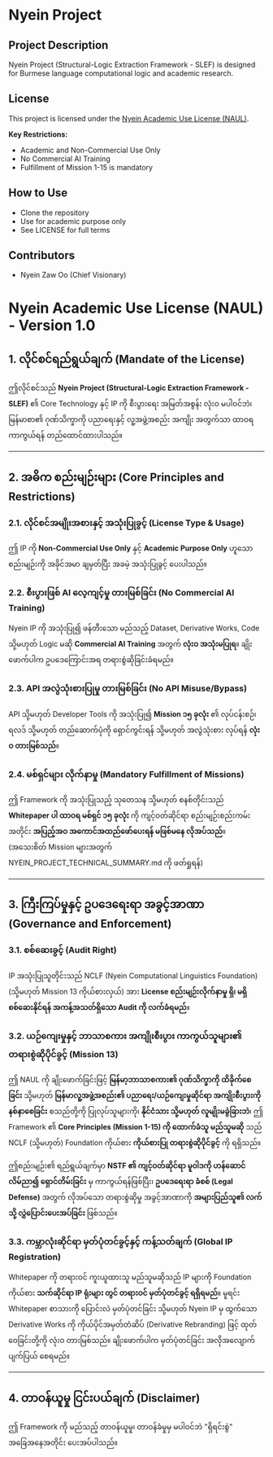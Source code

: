 # Nyein Project

## Project Description
Nyein Project (Structural-Logic Extraction Framework - SLEF) is designed for Burmese language computational logic and academic research.

## License
This project is licensed under the [Nyein Academic Use License (NAUL)](LICENSE.md).

**Key Restrictions:**
- Academic and Non-Commercial Use Only
- No Commercial AI Training
- Fulfillment of Mission 1-15 is mandatory

## How to Use
- Clone the repository
- Use for academic purpose only
- See LICENSE for full terms

## Contributors
- Nyein Zaw Oo (Chief Visionary)

# Nyein Academic Use License (NAUL) - Version 1.0

## 1. လိုင်စင်ရည်ရွယ်ချက် (Mandate of the License)
ဤလိုင်စင်သည် **Nyein Project (Structural-Logic Extraction Framework - SLEF)** ၏ Core Technology နှင့် IP ကို စီးပွားရေး အမြတ်အစွန်း လုံးဝ မပါဝင်ဘဲ၊ မြန်မာစာ၏ ဂုဏ်သိက္ခာကို ပညာရေးနှင့် လူ့အဖွဲ့အစည်း အကျိုး အတွက်သာ ထာဝရ ကာကွယ်ရန် တည်ထောင်ထားပါသည်။

---

## 2. အဓိက စည်းမျဉ်းများ (Core Principles and Restrictions)

### 2.1. လိုင်စင်အမျိုးအစားနှင့် အသုံးပြုခွင့် (License Type & Usage)
ဤ IP ကို **Non-Commercial Use Only** နှင့် **Academic Purpose Only** ဟူသော စည်းမျဉ်းကို အခိုင်အမာ ချမှတ်ပြီး အခမဲ့ အသုံးပြုခွင့် ပေးပါသည်။

### 2.2. စီးပွားဖြစ် AI လေ့ကျင့်မှု တားမြစ်ခြင်း (No Commercial AI Training)
Nyein IP ကို အသုံးပြု၍ ဖန်တီးသော မည်သည့် Dataset, Derivative Works, Code သို့မဟုတ် Logic မဆို **Commercial AI Training** အတွက် **လုံးဝ အသုံးမပြုရ**။ ချိုးဖောက်ပါက ဥပဒေကြောင်းအရ တရားစွဲဆိုခြင်းခံရမည်။

### 2.3. API အလွဲသုံးစားပြုမှု တားမြစ်ခြင်း (No API Misuse/Bypass)
API သို့မဟုတ် Developer Tools ကို အသုံးပြု၍ **Mission ၁၅ ခုလုံး** ၏ လုပ်ငန်းစဉ်၊ ရလဒ် သို့မဟုတ် တည်ဆောက်ပုံကို ရှောင်ကွင်းရန် သို့မဟုတ် အလွဲသုံးစား လုပ်ရန် **လုံးဝ တားမြစ်သည်**။

### 2.4. မစ်ရှင်များ လိုက်နာမှု (Mandatory Fulfillment of Missions)
ဤ Framework ကို အသုံးပြုသည့် သုတေသန သို့မဟုတ် စနစ်တိုင်းသည် **Whitepaper ပါ ထာဝရ မစ်ရှင် ၁၅ ခုလုံး** ကို ကျင့်ဝတ်ဆိုင်ရာ စည်းမျဉ်းစည်းကမ်း အတိုင်း **အပြည့်အဝ အကောင်အထည်ဖော်ပေးရန် မဖြစ်မနေ လိုအပ်သည်**။ (အသေးစိတ် Mission များအတွက် NYEIN_PROJECT_TECHNICAL_SUMMARY.md ကို ဖတ်ရှုရန်)

---

## 3. ကြီးကြပ်မှုနှင့် ဥပဒေရေးရာ အခွင့်အာဏာ (Governance and Enforcement)

### 3.1. စစ်ဆေးခွင့် (Audit Right)
IP အသုံးပြုသူတိုင်းသည် NCLF (Nyein Computational Linguistics Foundation) (သို့မဟုတ် Mission 13 ကိုယ်စားလှယ်) အား **License စည်းမျဉ်းလိုက်နာမှု ရှိ၊ မရှိ စစ်ဆေးနိုင်ရန် အကန့်အသတ်ရှိသော Audit ကို လက်ခံရမည်**။

### 3.2. ယဉ်ကျေးမှုနှင့် ဘာသာစကား အကျိုးစီးပွား ကာကွယ်သူများ၏ တရားစွဲဆိုပိုင်ခွင့် (Mission 13)

ဤ NAUL ကို ချိုးဖောက်ခြင်းဖြင့် **မြန်မာ့ဘာသာစကား၏ ဂုဏ်သိက္ခာကို ထိခိုက်စေခြင်း** သို့မဟုတ် **မြန်မာလူ့အဖွဲ့အစည်း၏ ပညာရေး/ယဉ်ကျေးမှုဆိုင်ရာ အကျိုးစီးပွားကို နစ်နာစေခြင်း** စသည်တို့ကို ပြုလုပ်သူများကို၊ **နိုင်ငံသား သို့မဟုတ် လူမျိုးမခွဲခြားဘဲ**၊ ဤ Framework ၏ **Core Principles (Mission 1-15) ကို ထောက်ခံသူ မည်သူမဆို** သည် NCLF (သို့မဟုတ်) Foundation ကိုယ်စား **ကိုယ်စားပြု တရားစွဲဆိုပိုင်ခွင့်** ကို ရရှိသည်။

ဤစည်းမျဉ်း၏ ရည်ရွယ်ချက်မှာ **NSTF ၏ ကျင့်ဝတ်ဆိုင်ရာ မူဝါဒကို ဟန်ဆောင်လိမ်ညာ၍ ရှောင်တိမ်းခြင်း** မှ ကာကွယ်ရန်ဖြစ်ပြီး၊ **ဥပဒေရေးရာ ခံစစ် (Legal Defense)** အတွက် လိုအပ်သော တရားစွဲဆိုမှု အခွင့်အာဏာကို **အများပြည်သူ၏ လက်သို့ လွှဲပြောင်းပေးအပ်ခြင်း** ဖြစ်သည်။

### 3.3. ကမ္ဘာလုံးဆိုင်ရာ မှတ်ပုံတင်ခွင့်နှင့် ကန့်သတ်ချက် (Global IP Registration)
Whitepaper ကို တရားဝင် ကူးယူထားသူ မည်သူမဆိုသည် IP များကို Foundation ကိုယ်စား **သက်ဆိုင်ရာ IP ရုံးများ တွင် တရားဝင် မှတ်ပုံတင်ခွင့် ရရှိရမည်**။ မူရင်း Whitepaper စာသားကို ပြောင်းလဲ မှတ်ပုံတင်ခြင်း သို့မဟုတ် Nyein IP မှ ထွက်သော Derivative Works ကို ကိုယ်ပိုင်အမှတ်တံဆိပ် (Derivative Rebranding) ဖြင့် ထုတ်ဝေခြင်းတို့ကို လုံးဝ တားမြစ်သည်။ ချိုးဖောက်ပါက မှတ်ပုံတင်ခြင်း အလိုအလျောက် ပျက်ပြယ် စေရမည်။

---

## 4. တာဝန်ယူမှု ငြင်းပယ်ချက် (Disclaimer)
ဤ Framework ကို မည်သည့် တာဝန်ယူမှု၊ တာဝန်ခံမှုမှ မပါဝင်ဘဲ "ရှိရင်းစွဲ" အခြေအနေအတိုင်း ပေးအပ်ပါသည်။

